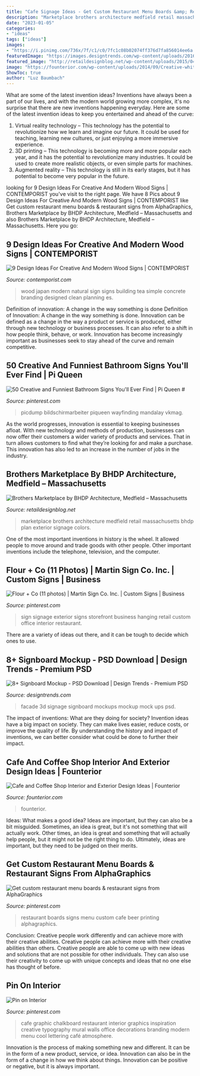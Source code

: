 ```yaml
---
title: "Cafe Signage Ideas - Get Custom Restaurant Menu Boards &amp; Restaurant Signs From Alphagraphics"
description: "Marketplace brothers architecture medfield retail massachusetts bhdp plan exterior signage colors"
date: "2023-01-05"
categories:
- "ideas"
tags: ["ideas"]
images:
- "https://i.pinimg.com/736x/7f/c1/c0/7fc1c08b02074ff376d7fa856014ee6a.jpg"
featuredImage: "https://images.designtrends.com/wp-content/uploads/2016/07/04120726/3D-Logo-Signage-Facade-Wall-MockUps.jpg"
featured_image: "http://retaildesignblog.net/wp-content/uploads/2015/04/Brothers-Marketplace-by-Plan-B-Retail-Design-Medfield-Massachusetts-07.jpg"
image: "https://founterior.com/wp-content/uploads/2014/09/Creative-white-cafe-facade-with-niche-where-tables-are-placed.jpg"
ShowToc: true
author: "Luz Baumbach"
---
```



What are some of the latest invention ideas?
Inventions have always been a part of our lives, and with the modern world growing more complex, it's no surprise that there are new inventions happening everyday. Here are some of the latest invention ideas to keep you entertained and ahead of the curve: 
1. Virtual reality technology – This technology has the potential to revolutionize how we learn and imagine our future. It could be used for teaching, learning new cultures, or just enjoying a more immersive experience. 
2. 3D printing – This technology is becoming more and more popular each year, and it has the potential to revolutionize many industries. It could be used to create more realistic objects, or even simple parts for machines. 
3. Augmented reality – This technology is still in its early stages, but it has potential to become very popular in the future.

	

		
looking for 9 Design Ideas For Creative And Modern Wood Signs | CONTEMPORIST you've visit to the right page. We have 8 Pics about 9 Design Ideas For Creative And Modern Wood Signs | CONTEMPORIST like Get custom restaurant menu boards &amp; restaurant signs from AlphaGraphics, Brothers Marketplace by BHDP Architecture, Medfield – Massachusetts and also Brothers Marketplace by BHDP Architecture, Medfield – Massachusetts. Here you go:
		
    
## 9 Design Ideas For Creative And Modern Wood Signs | CONTEMPORIST

<img loading=lazy src="http://www.contemporist.com/wp-content/uploads/2017/05/modern-wood-sign-design-graphics-logo-170517-107-09-800x534.jpg" onerror="this.onerror=null;this.src='https://tse2.mm.bing.net/th?id=OIP.uvcG4f-sMbFaUU4MSP3D-QHaE8&amp;pid=15.1';" alt="9 Design Ideas For Creative And Modern Wood Signs | CONTEMPORIST">

_Source: contemporist.com_

>wood japan modern natural sign signs building tea simple concrete branding designed clean planning es. 

	

Definition of innovation: A change in the way something is done
Definition of Innovation: A change in the way something is done. Innovation can be defined as a change in the way a product or service is produced, either through new technology or business processes. It can also refer to a shift in how people think, behave, or work. Innovation has become increasingly important as businesses seek to stay ahead of the curve and remain competitive.

    
## 50 Creative And Funniest Bathroom Signs You&#039;ll Ever Find | Pi Queen #

<img loading=lazy src="https://i.pinimg.com/736x/7f/c1/c0/7fc1c08b02074ff376d7fa856014ee6a.jpg" onerror="this.onerror=null;this.src='https://tse4.mm.bing.net/th?id=OIP.u0vsCGQep0Ltz86rRjvHBwHaJ3&amp;pid=15.1';" alt="50 Creative and Funniest Bathroom Signs You&#039;ll Ever Find | Pi Queen #">

_Source: pinterest.com_

>picdump bildschirmarbeiter piqueen wayfinding mandalay vkmag. 

	

As the world progresses, innovation is essential to keeping businesses afloat. With new technology and methods of production, businesses can now offer their customers a wider variety of products and services. That in turn allows customers to find what they’re looking for and make a purchase. This innovation has also led to an increase in the number of jobs in the industry.

    
## Brothers Marketplace By BHDP Architecture, Medfield – Massachusetts

<img loading=lazy src="http://retaildesignblog.net/wp-content/uploads/2015/04/Brothers-Marketplace-by-Plan-B-Retail-Design-Medfield-Massachusetts-07.jpg" onerror="this.onerror=null;this.src='https://tse2.mm.bing.net/th?id=OIP.SGPCP7ALTf7zG_c1iUq-gAHaFv&amp;pid=15.1';" alt="Brothers Marketplace by BHDP Architecture, Medfield – Massachusetts">

_Source: retaildesignblog.net_

>marketplace brothers architecture medfield retail massachusetts bhdp plan exterior signage colors. 

	

One of the most important inventions in history is the wheel. It allowed people to move around and trade goods with other people. Other important inventions include the telephone, television, and the computer.

    
## Flour + Co (11 Photos) | Martin Sign Co. Inc. | Custom Signs | Business

<img loading=lazy src="https://i.pinimg.com/originals/36/0c/0e/360c0e09c03898e01b94bac64a961b2d.jpg" onerror="this.onerror=null;this.src='https://tse1.mm.bing.net/th?id=OIP.PFpn2quqCeIwcmD4SzlHJwHaJ4&amp;pid=15.1';" alt="Flour + Co (11 photos) | Martin Sign Co. Inc. | Custom Signs | Business">

_Source: pinterest.com_

>sign signage exterior signs storefront business hanging retail custom office interior restaurant. 

	

There are a variety of ideas out there, and it can be tough to decide which ones to use.

    
## 8+ Signboard Mockup - PSD Download | Design Trends - Premium PSD

<img loading=lazy src="https://images.designtrends.com/wp-content/uploads/2016/07/04120726/3D-Logo-Signage-Facade-Wall-MockUps.jpg" onerror="this.onerror=null;this.src='https://tse3.mm.bing.net/th?id=OIP.Oatia-lh6ash54CCxZPEfQHaGa&amp;pid=15.1';" alt="8+ Signboard Mockup - PSD Download | Design Trends - Premium PSD">

_Source: designtrends.com_

>facade 3d signage signboard mockups mockup mock ups psd. 

	

The impact of inventions: What are they doing for society?
Invention ideas have a big impact on society. They can make lives easier, reduce costs, or improve the quality of life. By understanding the history and impact of inventions, we can better consider what could be done to further their impact.

    
## Cafe And Coffee Shop Interior And Exterior Design Ideas | Founterior

<img loading=lazy src="https://founterior.com/wp-content/uploads/2014/09/Creative-white-cafe-facade-with-niche-where-tables-are-placed.jpg" onerror="this.onerror=null;this.src='https://tse3.mm.bing.net/th?id=OIP.OmlzhIQu4osAjdIpBxB6bwHaKB&amp;pid=15.1';" alt="Cafe and Coffee Shop Interior and Exterior Design Ideas | Founterior">

_Source: founterior.com_

>founterior. 

	

Ideas: What makes a good idea?
Ideas are important, but they can also be a bit misguided. Sometimes, an idea is great, but it's not something that will actually work. Other times, an idea is great and something that will actually help people, but it might not be the right thing to do. Ultimately, ideas are important, but they need to be judged on their merits.

    
## Get Custom Restaurant Menu Boards &amp; Restaurant Signs From AlphaGraphics

<img loading=lazy src="https://i.pinimg.com/736x/fb/69/1a/fb691a5e38a29d65e561180107a70ced.jpg" onerror="this.onerror=null;this.src='https://tse3.mm.bing.net/th?id=OIP.OnOjHTsHc6H4nIujtIwkeQHaHa&amp;pid=15.1';" alt="Get custom restaurant menu boards &amp; restaurant signs from AlphaGraphics">

_Source: pinterest.com_

>restaurant boards signs menu custom cafe beer printing alphagraphics. 

	

Conclusion: Creative people work differently and can achieve more with their creative abilities.
Creative people can achieve more with their creative abilities than others. Creative people are able to come up with new ideas and solutions that are not possible for other individuals. They can also use their creativity to come up with unique concepts and ideas that no one else has thought of before.

    
## Pin On Interior

<img loading=lazy src="https://i.pinimg.com/736x/ba/8a/f1/ba8af197cc9a44c18f651626e104fa8b--graphic-wall-handlettering.jpg" onerror="this.onerror=null;this.src='https://tse4.mm.bing.net/th?id=OIP.sCi89AhO9PvnfVE3t91q7wHaDr&amp;pid=15.1';" alt="Pin on Interior">

_Source: pinterest.com_

>cafe graphic chalkboard restaurant interior graphics inspiration creative typography mural walls office decorations branding modern menu cool lettering café atmosphere. 

	

Innovation is the process of making something new and different. It can be in the form of a new product, service, or idea. Innovation can also be in the form of a change in how we think about things. Innovation can be positive or negative, but it is always important.

